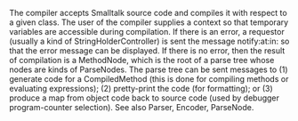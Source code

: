 The compiler accepts Smalltalk source code and compiles it with respect to a given class. The user of the compiler supplies a context so that temporary variables are accessible during compilation. If there is an error, a requestor (usually a kind of StringHolderController) is sent the message notify:at:in: so that the error message can be displayed. If there is no error, then the result of compilation is a MethodNode, which is the root of a parse tree whose nodes are kinds of ParseNodes. The parse tree can be sent messages to (1) generate code for a CompiledMethod (this is done for compiling methods or evaluating expressions); (2) pretty-print the code (for formatting); or (3) produce a map from object code back to source code (used by debugger program-counter selection). See also Parser, Encoder, ParseNode.